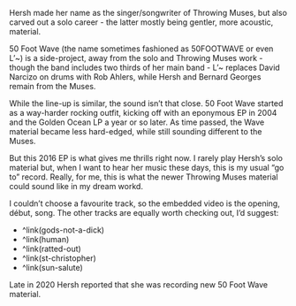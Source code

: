 Hersh made her name as the singer/songwriter of Throwing Muses, but also carved out a solo career - the latter mostly being gentler, more acoustic, material. 

50 Foot Wave (the name sometimes fashioned as 50FOOTWAVE or even L’~) is a side-project, away from the solo and Throwing Muses work - though the band includes two thirds of her main band - L’~ replaces David Narcizo on drums with Rob Ahlers, while Hersh and Bernard Georges remain from the Muses.

While the line-up is similar, the sound isn’t that close.  50 Foot Wave started as a way-harder rocking outfit, kicking off with  an eponymous EP in 2004 and the Golden Ocean LP a year or so later. As time passed, the Wave material became less hard-edged, while still sounding different to the Muses.

But this 2016 EP is what gives me thrills right now.  I rarely play Hersh’s solo material but, when I want to hear her music these days,  this is my usual  “go to” record.  Really, for me, this is what the newer Throwing Muses material could sound like in my dream workd.

I couldn’t choose a favourite track, so the embedded video is the opening, début, song. The other tracks are equally worth checking out, I’d suggest:

* ^link(gods-not-a-dick)
* ^link(human)
* ^link(ratted-out)
* ^link(st-christopher)
* ^link(sun-salute)

Late in 2020 Hersh reported that she was recording new 50 Foot Wave material.

